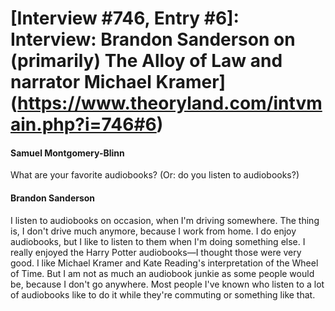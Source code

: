 # [Interview #746, Entry #6]: Interview: Brandon Sanderson on (primarily) The Alloy of Law and narrator Michael Kramer](https://www.theoryland.com/intvmain.php?i=746#6)

#### Samuel Montgomery-Blinn

What are your favorite audiobooks? (Or: do you listen to audiobooks?)

#### Brandon Sanderson

I listen to audiobooks on occasion, when I'm driving somewhere. The thing is, I don't drive much anymore, because I work from home. I do enjoy audiobooks, but I like to listen to them when I'm doing something else. I really enjoyed the Harry Potter audiobooks—I thought those were very good. I like Michael Kramer and Kate Reading's interpretation of the Wheel of Time. But I am not as much an audiobook junkie as some people would be, because I don't go anywhere. Most people I've known who listen to a lot of audiobooks like to do it while they're commuting or something like that.

